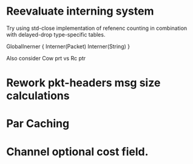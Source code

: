 # Reevaluate interning system

Try using std-close implementation of refenenc counting in
combination with delayed-drop type-specific tables.

GlobalInerner {
Interner(Packet)
Interner(String)
}

Also consider Cow prt vs Rc ptr

# Rework pkt-headers msg size calculations

# Par Caching

# Channel optional cost field.
